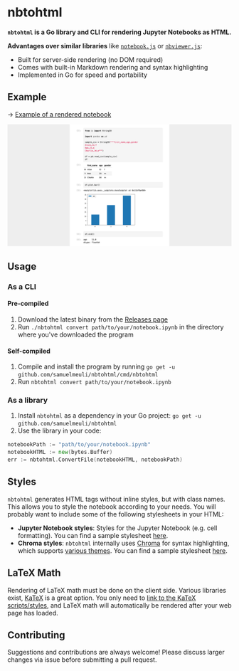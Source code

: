 # nbtohtml

**`nbtohtml` is a Go library and CLI for rendering Jupyter Notebooks as HTML.**

**Advantages over similar libraries** like [`notebook.js`](https://github.com/jsvine/notebookjs) or [`nbviewer.js`](https://github.com/kokes/nbviewer.js):

- Built for server-side rendering (no DOM required)
- Comes with built-in Markdown rendering and syntax highlighting
- Implemented in Go for speed and portability

## Example

→ [Example of a rendered notebook](https://nbtohtml.samuelmeuli.com)

![Screenshot of rendered HTML](./.github/screenshot.png)

## Usage

### As a CLI

#### Pre-compiled

1. Download the latest binary from the [Releases page](https://github.com/samuelmeuli/nbtohtml/releases/latest)
2. Run `./nbtohtml convert path/to/your/notebook.ipynb` in the directory where you've downloaded the program

#### Self-compiled

1. Compile and install the program by running `go get -u github.com/samuelmeuli/nbtohtml/cmd/nbtohtml`
2. Run `nbtohtml convert path/to/your/notebook.ipynb`

### As a library

1. Install `nbtohtml` as a dependency in your Go project: `go get -u github.com/samuelmeuli/nbtohtml`
2. Use the library in your code:

```go
notebookPath := "path/to/your/notebook.ipynb"
notebookHTML := new(bytes.Buffer)
err := nbtohtml.ConvertFile(notebookHTML, notebookPath)
```

## Styles

`nbtohtml` generates HTML tags without inline styles, but with class names. This allows you to style the notebook according to your needs. You will probably want to include some of the following stylesheets in your HTML:

- **Jupyter Notebook styles**: Styles for the Jupyter Notebook (e.g. cell formatting). You can find a sample stylesheet [here](./examples/nbtohtml/notebook.css).
- **Chroma styles**: `nbtohtml` internally uses [Chroma](https://github.com/alecthomas/chroma) for syntax highlighting, which supports [various themes](https://xyproto.github.io/splash/docs). You can find a sample stylesheet [here](./examples/nbtohtml/chroma.css).

## LaTeX Math

Rendering of LaTeX math must be done on the client side. Various libraries exist, [KaTeX](https://katex.org) is a great option. You only need to [link to the KaTeX scripts/styles](https://katex.org/docs/browser.html), and LaTeX math will automatically be rendered after your web page has loaded.

## Contributing

Suggestions and contributions are always welcome! Please discuss larger changes via issue before submitting a pull request.
